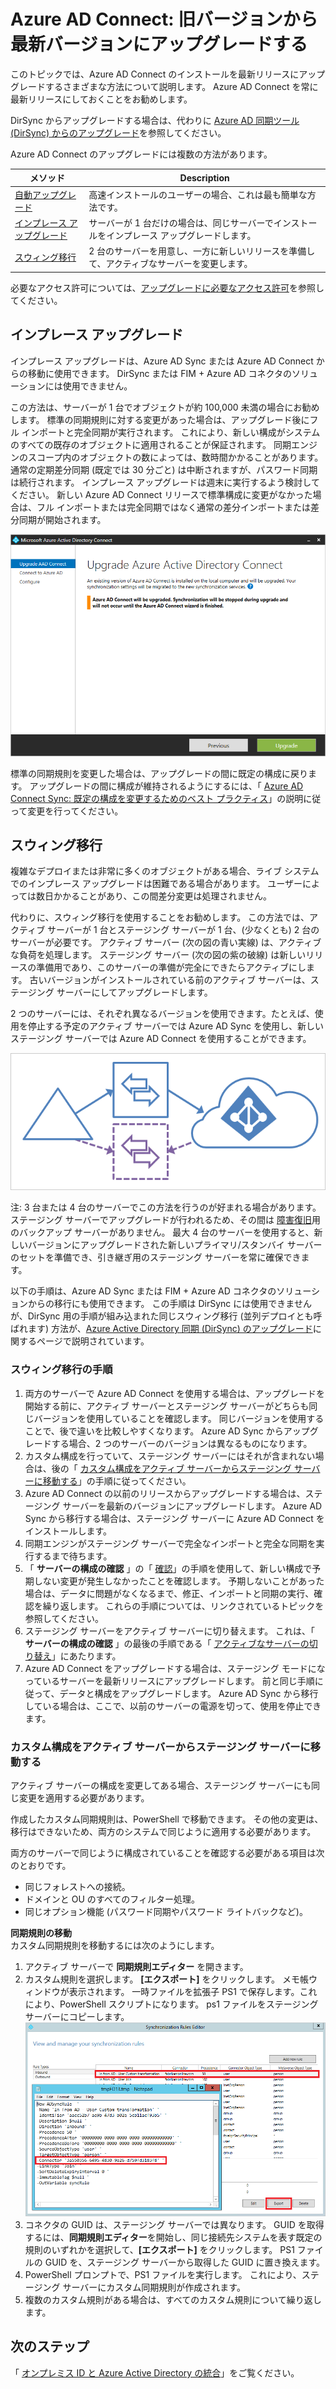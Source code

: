<properties
   pageTitle="Azure AD Connect: 旧バージョンからアップグレードする | Microsoft Azure"
   description="インプレース アップグレードやスウィング移行など、Azure Active Directory Connect を最新リリースにアップグレードするさまざまな方法について説明します。"
   services="active-directory"
   documentationCenter=""
   authors="AndKjell"
   manager="femila"
   editor=""/>

<tags
   ms.service="active-directory"
   ms.devlang="na"
   ms.topic="article"
   ms.tgt_pltfrm="na"
   ms.workload="Identity"
   ms.date="06/27/2016"
   ms.author="billmath"/>


# <a name="azure-ad-connect:-upgrade-from-a-previous-version-to-the-latest"></a>Azure AD Connect: 旧バージョンから最新バージョンにアップグレードする
このトピックでは、Azure AD Connect のインストールを最新リリースにアップグレードするさまざまな方法について説明します。 Azure AD Connect を常に最新リリースにしておくことをお勧めします。

DirSync からアップグレードする場合は、代わりに [Azure AD 同期ツール (DirSync) からのアップグレード](./aad-connect/active-directory-aadconnect-dirsync-upgrade-get-started.md)を参照してください。

Azure AD Connect のアップグレードには複数の方法があります。

メソッド | Description
--- | ---
[自動アップグレード](active-directory-aadconnect-feature-automatic-upgrade.md) | 高速インストールのユーザーの場合、これは最も簡単な方法です。
[インプレース アップグレード](#in-place-upgrade) | サーバーが 1 台だけの場合は、同じサーバーでインストールをインプレース アップグレードします。
[スウィング移行](#swing-migration) | 2 台のサーバーを用意し、一方に新しいリリースを準備して、アクティブなサーバーを変更します。

必要なアクセス許可については、[アップグレードに必要なアクセス許可](./aad-connect/active-directory-aadconnect-accounts-permissions.md#upgrade)を参照してください。

## <a name="in-place-upgrade"></a>インプレース アップグレード
インプレース アップグレードは、Azure AD Sync または Azure AD Connect からの移動に使用できます。 DirSync または FIM + Azure AD コネクタのソリューションには使用できません。

この方法は、サーバーが 1 台でオブジェクトが約 100,000 未満の場合にお勧めします。 標準の同期規則に対する変更があった場合は、アップグレード後にフル インポートと完全同期が実行されます。 これにより、新しい構成がシステムのすべての既存のオブジェクトに適用されることが保証されます。 同期エンジンのスコープ内のオブジェクトの数によっては、数時間かかることがあります。 通常の定期差分同期 (既定では 30 分ごと) は中断されますが、パスワード同期は続行されます。 インプレース アップグレードは週末に実行するよう検討してください。 新しい Azure AD Connect リリースで標準構成に変更がなかった場合は、フル インポートまたは完全同期ではなく通常の差分インポートまたは差分同期が開始されます。  

![インプレース アップグレード](./media/active-directory-aadconnect-upgrade-previous-version/inplaceupgrade.png)

標準の同期規則を変更した場合は、アップグレードの間に既定の構成に戻ります。 アップグレードの間に構成が維持されるようにするには、「 [Azure AD Connect Sync: 既定の構成を変更するためのベスト プラクティス](active-directory-aadconnectsync-best-practices-changing-default-configuration.md)」の説明に従って変更を行ってください。

## <a name="swing-migration"></a>スウィング移行
複雑なデプロイまたは非常に多くのオブジェクトがある場合、ライブ システムでのインプレース アップグレードは困難である場合があります。 ユーザーによっては数日かかることがあり、この間差分変更は処理されません。

代わりに、スウィング移行を使用することをお勧めします。 この方法では、アクティブ サーバーが 1 台とステージング サーバーが 1 台、(少なくとも) 2 台のサーバーが必要です。 アクティブ サーバー (次の図の青い実線) は、アクティブな負荷を処理します。 ステージング サーバー (次の図の紫の破線) は新しいリリースの準備用であり、このサーバーの準備が完全にできたらアクティブにします。 古いバージョンがインストールされている前のアクティブ サーバーは、ステージング サーバーにしてアップグレードします。

2 つのサーバーには、それぞれ異なるバージョンを使用できます。たとえば、使用を停止する予定のアクティブ サーバーでは Azure AD Sync を使用し、新しいステージング サーバーでは Azure AD Connect を使用することができます。

![ステージング サーバー](./media/active-directory-aadconnect-upgrade-previous-version/stagingserver1.png)

注: 3 台または 4 台のサーバーでこの方法を行うのが好まれる場合があります。 ステージング サーバーでアップグレードが行われるため、その間は [障害復旧](active-directory-aadconnectsync-operations.md#disaster-recovery)用のバックアップ サーバーがありません。 最大 4 台のサーバーを使用すると、新しいバージョンにアップグレードされた新しいプライマリ/スタンバイ サーバーのセットを準備でき、引き継ぎ用のステージング サーバーを常に確保できます。

以下の手順は、Azure AD Sync または FIM + Azure AD コネクタのソリューションからの移行にも使用できます。 この手順は DirSync には使用できませんが、DirSync 用の手順が組み込まれた同じスウィング移行 (並列デプロイとも呼ばれます) 方法が、[Azure Active Directory 同期 (DirSync) のアップグレード](./aad-connect/active-directory-aadconnect-dirsync-upgrade-get-started.md)に関するページで説明されています。

### <a name="swing-migration-steps"></a>スウィング移行の手順

1. 両方のサーバーで Azure AD Connect を使用する場合は、アップグレードを開始する前に、アクティブ サーバーとステージング サーバーがどちらも同じバージョンを使用していることを確認します。 同じバージョンを使用することで、後で違いを比較しやすくなります。 Azure AD Sync からアップグレードする場合、2 つのサーバーのバージョンは異なるものになります。
2. カスタム構成を行っていて、ステージング サーバーにはそれが含まれない場合は、後の「 [カスタム構成をアクティブ サーバーからステージング サーバーに移動する](#move-custom-configuration-from-active-to-staging-server)」の手順に従ってください。
3. Azure AD Connect の以前のリリースからアップグレードする場合は、ステージング サーバーを最新のバージョンにアップグレードします。 Azure AD Sync から移行する場合は、ステージング サーバーに Azure AD Connect をインストールします。
4. 同期エンジンがステージング サーバーで完全なインポートと完全な同期を実行するまで待ちます。
5. 「 **サーバーの構成の確認** 」の「 [確認](active-directory-aadconnectsync-operations.md#verify-the-configuration-of-a-server)」の手順を使用して、新しい構成で予期しない変更が発生しなかったことを確認します。 予期しないことがあった場合は、データに問題がなくなるまで、修正、インポートと同期の実行、確認を繰り返します。 これらの手順については、リンクされているトピックを参照してください。
6. ステージング サーバーをアクティブ サーバーに切り替えます。 これは、「 **サーバーの構成の確認** 」の最後の手順である「 [アクティブなサーバーの切り替え](active-directory-aadconnectsync-operations.md#verify-the-configuration-of-a-server)」にあたります。
7. Azure AD Connect をアップグレードする場合は、ステージング モードになっているサーバーを最新リリースにアップグレードします。 前と同じ手順に従って、データと構成をアップグレードします。 Azure AD Sync から移行している場合は、ここで、以前のサーバーの電源を切って、使用を停止できます。

### <a name="move-custom-configuration-from-active-to-staging-server"></a>カスタム構成をアクティブ サーバーからステージング サーバーに移動する
アクティブ サーバーの構成を変更してある場合、ステージング サーバーにも同じ変更を適用する必要があります。

作成したカスタム同期規則は、PowerShell で移動できます。 その他の変更は、移行はできないため、両方のシステムで同じように適用する必要があります。

両方のサーバーで同じように構成されていることを確認する必要がある項目は次のとおりです。

- 同じフォレストへの接続。
- ドメインと OU のすべてのフィルター処理。
- 同じオプション機能 (パスワード同期やパスワード ライトバックなど)。

**同期規則の移動**  
カスタム同期規則を移動するには次のようにします。

1. アクティブ サーバーで **同期規則エディター** を開きます。
2. カスタム規則を選択します。 **[エクスポート]** をクリックします。 メモ帳ウィンドウが表示されます。 一時ファイルを拡張子 PS1 で保存します。これにより、PowerShell スクリプトになります。 ps1 ファイルをステージング サーバーにコピーします。
![同期規則のエクスポート](./media/active-directory-aadconnect-upgrade-previous-version/exportrule.png)
3. コネクタの GUID は、ステージング サーバーでは異なります。 GUID を取得するには、**同期規則エディター**を開始し、同じ接続先システムを表す既定の規則のいずれかを選択して、**[エクスポート]** をクリックします。 PS1 ファイルの GUID を、ステージング サーバーから取得した GUID に置き換えます。
4. PowerShell プロンプトで、PS1 ファイルを実行します。 これにより、ステージング サーバーにカスタム同期規則が作成されます。
5. 複数のカスタム規則がある場合は、すべてのカスタム規則について繰り返します。

## <a name="next-steps"></a>次のステップ
「 [オンプレミス ID と Azure Active Directory の統合](active-directory-aadconnect.md)」をご覧ください。



<!--HONumber=Oct16_HO2-->


